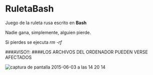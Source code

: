 # RuletaBash


Juego de la ruleta rusa escrito en __Bash__

Nadie gana, simplemente, alguien pierde.

Si pierdes se ejecuta *rm -rf*



###AVISO!!: 
####LOS ARCHIVOS DEL ORDENADOR PUEDEN VERSE AFECTADOS


![captura de pantalla 2015-06-03 a las 14 20 14](https://cloud.githubusercontent.com/assets/7288621/7959811/60ebed92-09fc-11e5-8a88-01ac14c3fbeb.png)
